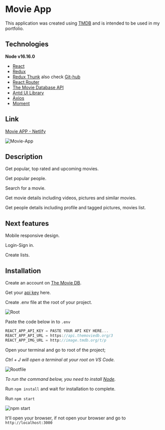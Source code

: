 # Movie App 

This application was created using [TMDB](https://www.themoviedb.org/) and is intended to be used in my portfolio.

## Technologies

**Node v16.16.0**

- [React](https://reactjs.org/docs/getting-started.html)
- [Redux](https://redux.js.org/introduction/getting-started)
- [Redux Thunk](https://redux.js.org/usage/writing-logic-thunks) also check [Git-hub](https://github.com/reduxjs/redux-thunk)
- [React Router](https://reactrouter.com/en/main)
- [The Movie Database API](https://developers.themoviedb.org/3)
- [Antd UI Library](https://ant.design/docs/react/introduce)
- [Axios](https://axios-http.com/docs/intro)
- [Moment](https://momentjs.com/)

## Link

[Movie APP - Netlify](https://wonderful-vacherin-79f50f.netlify.app/)

![Movie-App](https://user-images.githubusercontent.com/93818025/201641233-27b051ff-f8e8-42c0-a3d6-f42a963cb8c9.png)

## Description

Get popular, top rated and upcoming movies.

Get popular people.

Search for a movie.

Get movie details including videos, pictures and similar movies.

Get people details including profile and tagged pictures, movies list.

## Next features

Mobile responsive design.

Login-Sign in.

Create lists.

## Installation

Create an account on [The Movie DB](https://www.themoviedb.org/).

Get your [api key](https://www.themoviedb.org/settings/api) here.

Create .env file at the root of your project.

![Root](https://user-images.githubusercontent.com/93818025/201634225-b9e4a0db-a823-4bff-9a68-325625a01c12.jpg)

Paste the code below in to `.env`
```js
REACT_APP_API_KEY = PASTE YOUR API KEY HERE...
REACT_APP_API_URL = https://api.themoviedb.org/3
REACT_APP_IMG_URL = http://image.tmdb.org/t/p
```

Open your terminal and go to root of the project;

*Ctrl + J will open a terminal at your root on VS Code.*

![Rootfile](https://user-images.githubusercontent.com/93818025/201635629-f28b33d8-7a61-428f-a5fc-16143ca9602a.png)

*To run the command below, you need to install [Node](https://nodejs.org/en/).*

Run `npm install` and wait for installation to complete.

Run `npm start`

![npm start](https://user-images.githubusercontent.com/93818025/201637474-62581e6a-ff3d-4413-9f8a-d2aac78b8316.jpg)

It'll open your browser, if not open your browser and go to `http://localhost:3000`
